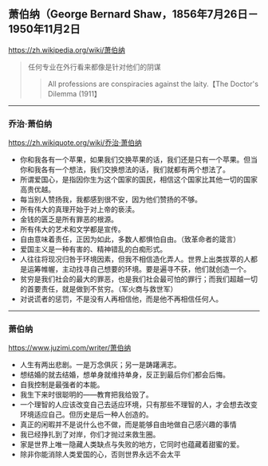 ## 萧伯纳（George Bernard Shaw，1856年7月26日－1950年11月2日
https://zh.wikipedia.org/wiki/萧伯纳
>任何专业在外行看来都像是针对他们的阴谋
>>All professions are conspiracies against the laity.【The Doctor's Dilemma (1911】
---
### 乔治·萧伯纳
https://zh.wikiquote.org/wiki/乔治·萧伯纳
- 你和我各有一个苹果，如果我们交换苹果的话，我们还是只有一个苹果。但当你和我各有一个想法，我们交换想法的话，我们就都有两个想法了。
- 所谓爱国心，是指因你生为这个国家的国民，相信这个国家比其他一切的国家高贵优越。
- 每当别人赞扬我，我都感到很不安，因为他们赞扬的不够。
- 所有伟大的真理开始于对上帝的亵渎。
- 金钱的匮乏是所有罪恶的根源。
- 所有伟大的艺术和文学都是宣传。
- 自由意味着责任，正因为如此，多数人都惧怕自由。（致革命者的箴言）
- 爱国主义是一种有害的、精神错乱的白痴形式。
- 人往往将现况归咎于环境因素，但我不相信造化弄人。世界上出类拔萃的人都是运筹帷幄，主动找寻自己想要的环境。要是遍寻不获，他们就创造一个。
- 贫穷是我们社会的最大的罪恶，也是我们社会最可怕的罪行；而我们超越一切的首要责任，就是做到不贫穷。（军火商与救世军）
- 对说谎者的惩罚，不是没有人再相信他，而是他不再相信任何人。
---
### 萧伯纳
https://www.juzimi.com/writer/萧伯纳
- 人生有两出悲剧。一是万念俱灰；另一是踌躇满志。
- 想结婚的就去结婚，想单身就维持单身，反正到最后你们都会后悔。
- 自我控制是最强者的本能。
- 我生下来时很聪明的——教育把我给毁了。
- 一个理智的人应该改变自己去适应环境，只有那些不理智的人，才会想去改变环境适应自己。但历史是后一种人创造的。
- 真正的闲暇并不是说什么也不做，而是能够自由地做自己感兴趣的事情
- 我已经挣扎到了对岸，你们才抛过来救生圈。
- 家是世界上唯一隐藏人类缺点与失败的地方，它同时也蕴藏着甜蜜的爱。
- 除非你能消除人类爱国的心，否则世界永远不会太平